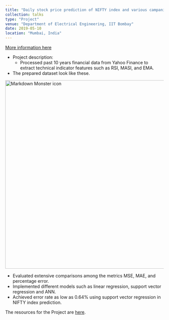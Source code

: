 ```yaml
---
title: "Daily stock price prediction of NIFTY index and various campanies listed in NSE."
collection: talks
type: "Project"
venue: "Department of Electrical Engineering, IIT Bombay"
date: 2019-05-10
location: "Mumbai, India"
---
```

[More information here](/Description/ml_project_description/)

* Project description:
  * Processed past 10 years financial data from Yahoo Finance to extract technical indicator features such as RSI,
MASI, and EMA. 
 * The prepared dataset look like these.

 <img src="/images/ML_project_data.png"
     alt="Markdown Monster icon" width="600"
     style="float: center; margin-right: 70px;" />
     
  * Evaluated extensive comparisons among the metrics MSE, MAE, and percentage error.
  * Implemented different models such as linear regression, support vector regression and ANN.
  * Achieved error rate as low as 0.64% using support vector regression in NIFTY index prediction.
  
The resources for the Project are [here](/images/Presentation-Report.pdf).
